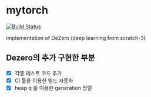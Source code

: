 # mytorch

[![Build Status](https://travis-ci.com/choiking10/mytorch.svg?branch=main)](https://travis-ci.com/choiking10/mytorch)

implementation of DeZero (deep learning from scratch-3)


## Dezero의 추가 구현한 부분
 -[x] 각종 테스트 코드 추가  
 -[x] CI 툴을 이용한 빌드 자동화  
 -[x] heap q 를 이용한 generation 정렬  
